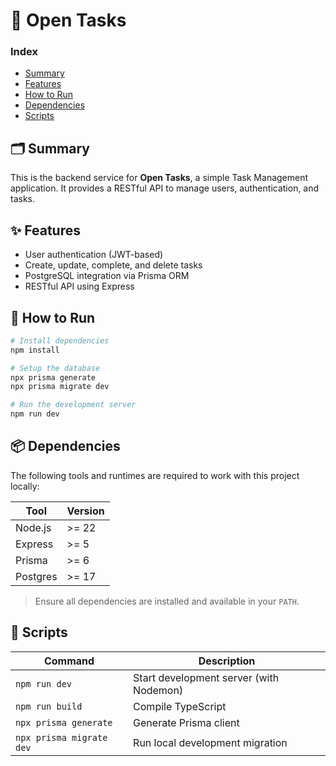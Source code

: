 # 🧩 Open Tasks

### Index

- [Summary](#-summary)
- [Features](#-features)
- [How to Run](#-how-to-run)
- [Dependencies](#-dependencies)
- [Scripts](#-scripts)

## 🗂️ Summary

This is the backend service for **Open Tasks**, a simple Task Management application. It provides a RESTful API to manage users, authentication, and tasks.

## ✨ Features

- User authentication (JWT-based)
- Create, update, complete, and delete tasks
- PostgreSQL integration via Prisma ORM
- RESTful API using Express


## 🚀 How to Run

```bash
# Install dependencies
npm install

# Setup the database
npx prisma generate
npx prisma migrate dev

# Run the development server
npm run dev
```

## 📦 Dependencies 

The following tools and runtimes are required to work with this project locally:

| Tool            | Version      
|-----------------|--------------
| Node.js         | >= 22        
| Express         | >= 5         
| Prisma          | >= 6         
| Postgres        | >= 17

> Ensure all dependencies are installed and available in your `PATH`.

## 📜 Scripts

| Command                  | Description                              |
|--------------------------|------------------------------------------|
| `npm run dev`            | Start development server (with Nodemon)  |
| `npm run build`          | Compile TypeScript                       |
| `npx prisma generate`    | Generate Prisma client                   |
| `npx prisma migrate dev` | Run local development migration          |
